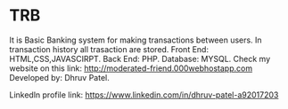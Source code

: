 # TRB
It is Basic Banking system for making transactions between users.
In transaction history all trasaction are stored.
Front End: HTML,CSS,JAVASCIRPT.
Back End: PHP.
Database: MYSQL.
Check my website on this link:
http://moderated-friend.000webhostapp.com
Developed by: Dhruv Patel.

Linkedln profile link:
https://www.linkedin.com/in/dhruv-patel-a92017203
